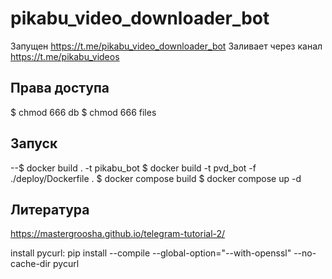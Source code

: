 # pikabu_video_downloader_bot
Запущен https://t.me/pikabu_video_downloader_bot
Заливает через канал https://t.me/pikabu_videos

## Права доступа
$ chmod 666 db
$ chmod 666 files

## Запуск
 --$ docker build . -t pikabu_bot
 $ docker build -t pvd_bot -f ./deploy/Dockerfile .
 $ docker compose build
 $ docker compose up -d

 ## Литература
 https://mastergroosha.github.io/telegram-tutorial-2/

 install pycurl: pip install --compile --global-option="--with-openssl" --no-cache-dir pycurl 